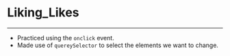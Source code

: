 # Liking_Likes
---
- Practiced using the ```onclick``` event.
- Made use of ```quereySelector``` to select the elements we want to change.
